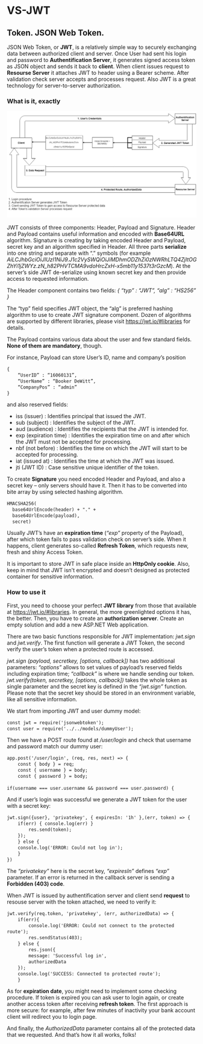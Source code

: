 # VS-JWT
## Token. JSON Web Token.

JSON Web Token, or **JWT**, is a relatively simple way to securely exchanging data between authorized client  and server. Once User had sent his login and password to **Authentification Server**, it generates signed access token as JSON object and sends it back to **client**. When client issues request to **Resourse Server** it attaches JWT to header using a Bearer scheme. After validation check server accepts and processes request. Also JWT is a great technology for server-to-server authorization.

### What is it, exactly

![alt text](https://raw.githubusercontent.com/vonsavoyen/VS-JWT/master/JWT%20Diagram.jpg)

JWT consists of three components: Header, Payload and Signature. Header and Payload contains useful information and encoded with **Base64URL** algorithm. Signature is creating by taking encoded Header and Payload, secret key and an algorithm specified in Header. All three parts **serialize** into one string and separate with “.” symbols (for example *AiLCJhbGciOiJIUzI1NiJ9.J1c2VySWQiOiJiMDhmODZhZi0zNWRhLTQ4ZjItOGZhYi1jZWYz.zN_h82PHVTCMA9vdoHrcZxH-x5mb11y1537t3rGzcM*). At the server’s side JWT de-serialize using known secret key and then provide access to requested information.

The Header component contains two fields:
*{
	“typ” : “JWT”,
	“alg” : “HS256”
}*

The “typ” field specifies JWT object, the “alg” is preferred hashing algorithm to use to create JWT signature component. Dozen of algorithms are supported by different libraries, please visit https://jwt.io/#libraries for details.

The Payload contains various data about the user and few standard fields. **None of them are mandatory**, though.

For instance, Payload can store User’s ID, name and company’s position
```
{
	“UserID” : “16060131”,
	“UserName” : “Booker DeWitt”,
	“CompanyPos” : “admin”
}
```
and also reserved fields:

- iss (issuer) : Identifies principal that issued the JWT.
- sub (subject) : Identifies the subject of the JWT.
- aud (audience) : Identifies the recipients that the JWT is intended for.
- exp (expiration time) : Identifies the expiration time on and after which the JWT must not be accepted for processing.
- nbf (not before) : Identifies the time on which the JWT will start to be accepted for processing.
- iat (issued at) : Identifies the time at which the JWT was issued.
- jti (JWT ID) : Case sensitive unique identifier of the token.

To create **Signature** you need encoded Header and Payload, and also a secret key – only servers should have it. Then it has to be converted into bite array by using selected hashing algorithm.
```
HMACSHA256(
  base64UrlEncode(header) + "." +
  base64UrlEncode(payload),
  secret)
```
Usually JWT’s have an **expiration time** (*“exp”* property of the Payload), after which token fails to pass validation check on server’s side. When it happens, client generates so-called **Refresh Token**, which requests new, fresh and shiny Access Token.

It is important to store JWT in safe place inside an **HttpOnly cookie**. Also, keep in mind that JWT isn't encrypted and doesn’t designed as protected container for sensitive information.

### How to use it

First, you need to choose your perfect **JWT library** from those that available at https://jwt.io/#libraries. In general, the more greenlighted options it has, the better. Then, you have to create an **authorization server**. Create an empty solution and add a new ASP.NET Web application.

There are two basic functions responsible for JWT implementation: *jwt.sign* and *jwt.verify*. The first function will generate a JWT Token, the second verify the user’s token when a protected route is accessed.

*jwt.sign (payload, secretkey, [options, callback])* has two additional parameters: *“options”* allows to set values of payload’s reserved fields including expiration time; *“callback”* is where we handle sending our token. *jwt.verify(token, secretkey, [options, callback])* takes the whole token as single parameter and the secret key is defined in the *“jwt.sign”* function. Please note that the secret key should be stored in an environment variable, like all sensitive information.

We start from importing JWT and user dummy model:
```
const jwt = require('jsonwebtoken');
const user = require('../../models/dummyUser');
```
Then we have a POST route found at */user/login* and check that username and password match our dummy user:
```
app.post('/user/login', (req, res, next) => {
	const { body } = req;
	const { username } = body;
	const { password } = body;

if(username === user.username && password === user.password) {
```
And if user’s login was successful we generate a JWT token for the user with a secret key:
```
jwt.sign({user}, 'privatekey', { expiresIn: '1h' },(err, token) => {
	if(err) { console.log(err) }
		res.send(token);
	});
	} else {
	console.log('ERROR: Could not log in');
	}
})
```
The *“privatekey”* here is the secret key, *“expiresIn”* defines *“exp”* parameter. If an error is returned in the callback server is sending a **Forbidden (403) code**.

When JWT is issued by authentification server and client send **request** to resouse server with the token attached, we need to verify it:
```
jwt.verify(req.token, 'privatekey', (err, authorizedData) => {
	if(err){
		console.log('ERROR: Could not connect to the protected route');
		res.sendStatus(403);
	} else {
		res.json({
		message: 'Successful log in',
		authorizedData
	}); 
	console.log('SUCCESS: Connected to protected route');
	}
```
As for **expiration date**, you might need to implement some checking procedure. If token is expired you can ask user to login again, or create another access token after receiving **refresh token**. The first approach is more secure: for example, after few minutes of inactivity your bank account client will redirect you to login page.

And finally, the *AuthorizedData* parameter contains all of the protected data that we requested. And that’s how it all works, folks!
